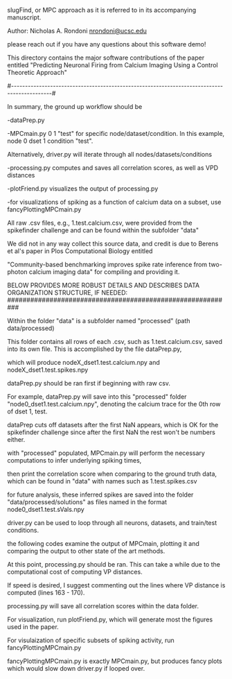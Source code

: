  slugFind, or MPC approach as it is referred to in its accompanying manuscript. 
 
 Author: Nicholas A. Rondoni
         nrondoni@ucsc.edu 
         
 please reach out if you have any questions about this software demo! 


 This directory contains the major software contributions of the paper entitled 
 "Predicting Neuronal Firing from Calcium Imaging Using a Control Theoretic Approach"

#--------------------------------------------------------------------------------------------#
 
 In summary, the ground up workflow should be
 
 -dataPrep.py
 
 -MPCmain.py 0 1 "test" for specific node/dataset/condition. In this example, node 0 dset 1 condition "test".
 
 Alternatively, driver.py will iterate through all nodes/datasets/conditions
 
 -processing.py computes and saves all correlation scores, as well as VPD distances
 
 -plotFriend.py visualizes the output of processing.py 
 
 -for visualizations of spiking as a function of calcium data on a subset, use fancyPlottingMPCmain.py
 

 All raw .csv files, e.g., 1.test.calcium.csv,  were provided from the spikefinder challenge and can be found within the subfolder "data"
 
 We did not in any way collect this source data, and credit is due to Berens et al's paper in Plos Computational Biology entitled
 
 "Community-based benchmarking improves spike rate inference from two-photon calcium imaging data" for compiling and providing it. 


 BELOW PROVIDES MORE ROBUST DETAILS AND DESCRIBES DATA ORGANIZATION STRUCTURE, IF NEEDED: ###########################################################

 Within the folder "data" is a subfolder named "processed" (path data/processed)
 
 This folder contains all rows of each .csv, such as 1.test.calcium.csv, saved into its own file. This is accomplished by the file dataPrep.py, 
 
 which will produce nodeX_dset1.test.calcium.npy and nodeX_dset1.test.spikes.npy
 
 dataPrep.py should be ran first if beginning with raw csv. 
 
 For example, dataPrep.py will save into this "processed" folder "node0_dset1.test.calcium.npy", denoting the calcium trace for the 0th row of dset 1, test. 
 
 dataPrep cuts off datasets after the first NaN appears, which is OK for the spikefinder challenge since after the first NaN the rest won't be numbers either.
 

 with "processed" populated, MPCmain.py will perform the necessary computations to infer underlying spiking times, 
 
 then print the correlation score when comparing to the ground truth data, which can be found in "data" with names such as  1.test.spikes.csv 
 
 for future analysis, these inferred spikes are saved into the folder "data/processed/solutions" as files named in the format node0_dset1.test.sVals.npy
 
 driver.py can be used to loop through all neurons, datasets, and train/test conditions. 

 the following codes examine the output of MPCmain, plotting it and comparing the output to other state of the art methods. 
 
 At this point, processing.py should be ran. This can take a while due to the computational cost of computing VP distances.
 
 If speed is desired, I suggest commenting out the lines where VP distance is computed  (lines 163 - 170).
 
 processing.py will save all correlation scores within the data folder. 

 For visualization, run plotFriend.py, which will generate most the figures used in the paper. 
 
 For visulaization of specific subsets of spiking activity, run fancyPlottingMPCmain.py 
 
 fancyPlottingMPCmain.py is exactly MPCmain.py, but produces fancy plots which would slow down driver.py if looped over. 
